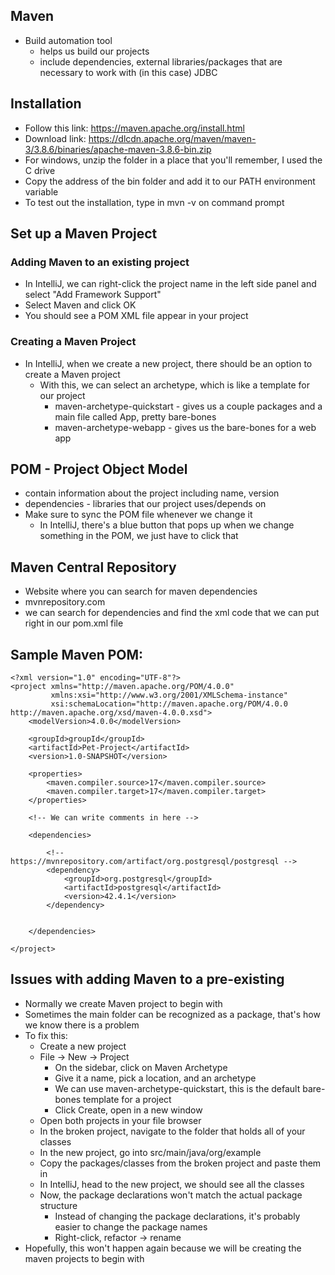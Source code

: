 ## Maven
- Build automation tool
    - helps us build our projects
    - include dependencies, external libraries/packages that are necessary to work with (in this case) JDBC


## Installation
- Follow this link: https://maven.apache.org/install.html
- Download link: https://dlcdn.apache.org/maven/maven-3/3.8.6/binaries/apache-maven-3.8.6-bin.zip
- For windows, unzip the folder in a place that you'll remember, I used the C drive
- Copy the address of the bin folder and add it to our PATH environment variable
- To test out the installation, type in mvn -v on command prompt

## Set up a Maven Project
### Adding Maven to an existing project
- In IntelliJ, we can right-click the project name in the left side panel and select "Add Framework Support"
- Select Maven and click OK
- You should see a POM XML file appear in your project

### Creating a Maven Project
- In IntelliJ, when we create a new project, there should be an option to create a Maven project
    - With this, we can select an archetype, which is like a template for our project
        - maven-archetype-quickstart - gives us a couple packages and a main file called App, pretty bare-bones
        - maven-archetype-webapp - gives us the bare-bones for a web app


## POM - Project Object Model
- contain information about the project including name, version
- dependencies - libraries that our project uses/depends on
- Make sure to sync the POM file whenever we change it
    - In IntelliJ, there's a blue button that pops up when we change something in the POM, we just have to click that

## Maven Central Repository
- Website where you can search for maven dependencies
- mvnrepository.com
- we can search for dependencies and find the xml code that we can put right in our pom.xml file


## Sample Maven POM:
```
<?xml version="1.0" encoding="UTF-8"?>
<project xmlns="http://maven.apache.org/POM/4.0.0"
         xmlns:xsi="http://www.w3.org/2001/XMLSchema-instance"
         xsi:schemaLocation="http://maven.apache.org/POM/4.0.0 http://maven.apache.org/xsd/maven-4.0.0.xsd">
    <modelVersion>4.0.0</modelVersion>

    <groupId>groupId</groupId>
    <artifactId>Pet-Project</artifactId>
    <version>1.0-SNAPSHOT</version>

    <properties>
        <maven.compiler.source>17</maven.compiler.source>
        <maven.compiler.target>17</maven.compiler.target>
    </properties>

    <!-- We can write comments in here -->

    <dependencies>

        <!-- https://mvnrepository.com/artifact/org.postgresql/postgresql -->
        <dependency>
            <groupId>org.postgresql</groupId>
            <artifactId>postgresql</artifactId>
            <version>42.4.1</version>
        </dependency>


    </dependencies>
    
</project>
```

## Issues with adding Maven to a pre-existing 
- Normally we create Maven project to begin with
- Sometimes the main folder can be recognized as a package, that's how we know there is a problem
- To fix this:
    - Create a new project
    - File -> New -> Project
        - On the sidebar, click on Maven Archetype
        - Give it a name, pick a location, and an archetype
        - We can use maven-archetype-quickstart, this is the default bare-bones template for a project
        - Click Create, open in a new window
    - Open both projects in your file browser
    - In the broken project, navigate to the folder that holds all of your classes
    - In the new project, go into src/main/java/org/example
    - Copy the packages/classes from the broken project and paste them in
    - In IntelliJ, head to the new project, we should see all the classes
    - Now, the package declarations won't match the actual package structure
        - Instead of changing the package declarations, it's probably easier to change the package names
        - Right-click, refactor -> rename
- Hopefully, this won't happen again because we will be creating the maven projects to begin with